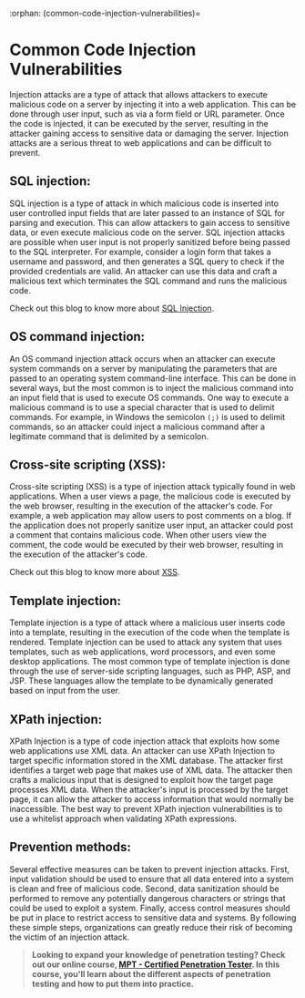 :orphan:
(common-code-injection-vulnerabilities)=
# Common Code Injection Vulnerabilities
 
Injection attacks are a type of attack that allows attackers to execute malicious code on a server by injecting it into a web application. This can be done through user input, such as via a form field or URL parameter. Once the code is injected, it can be executed by the server, resulting in the attacker gaining access to sensitive data or damaging the server. Injection attacks are a serious threat to web applications and can be difficult to prevent.

## SQL injection:

SQL injection is a type of attack in which malicious code is inserted into user controlled input fields that are later passed to an instance of SQL for parsing and execution. This can allow attackers to gain access to sensitive data, or even execute malicious code on the server. SQL injection attacks are possible when user input is not properly sanitized before being passed to the SQL interpreter. For example, consider a login form that takes a username and password, and then generates a SQL query to check if the provided credentials are valid. An attacker can use this data and craft a malicious text which terminates the SQL command and runs the malicious code.

Check out this blog to know more about [SQL Injection](keep-your-web-application-safe-by-preventing-sql-injections).

## OS command injection:

An OS command injection attack occurs when an attacker can execute system commands on a server by manipulating the parameters that are passed to an operating system command-line interface. This can be done in several ways, but the most common is to inject the malicious command into an input field that is used to execute OS commands. One way to execute a malicious command is to use a special character that is used to delimit commands. For example, in Windows the semicolon `(;)` is used to delimit commands, so an attacker could inject a malicious command after a legitimate command that is delimited by a semicolon.

## Cross-site scripting (XSS): 

Cross-site scripting (XSS) is a type of injection attack typically found in web applications. When a user views a page, the malicious code is executed by the web browser, resulting in the execution of the attacker's code. For example, a web application may allow users to post comments on a blog. If the application does not properly sanitize user input, an attacker could post a comment that contains malicious code. When other users view the comment, the code would be executed by their web browser, resulting in the execution of the attacker's code. 

Check out this blog to know more about [XSS](secure-your-web-application-against-cross-site-scripting-xss).

## Template injection:

Template injection is a type of attack where a malicious user inserts code into a template, resulting in the execution of the code when the template is rendered. Template injection can be used to attack any system that uses templates, such as web applications, word processors, and even some desktop applications. The most common type of template injection is done through the use of server-side scripting languages, such as PHP, ASP, and JSP. These languages allow the template to be dynamically generated based on input from the user. 

## XPath injection: 

XPath Injection is a type of code injection attack that exploits how some web applications use XML data. An attacker can use XPath Injection to target specific information stored in the XML database. The attacker first identifies a target web page that makes use of XML data. The attacker then crafts a malicious input that is designed to exploit how the target page processes XML data. When the attacker's input is processed by the target page, it can allow the attacker to access information that would normally be inaccessible. The best way to prevent XPath injection vulnerabilities is to use a whitelist approach when validating XPath expressions.

## Prevention methods: 

Several effective measures can be taken to prevent injection attacks. First, input validation should be used to ensure that all data entered into a system is clean and free of malicious code. Second, data sanitization should be performed to remove any potentially dangerous characters or strings that could be used to exploit a system. Finally, access control measures should be put in place to restrict access to sensitive data and systems. By following these simple steps, organizations can greatly reduce their risk of becoming the victim of an injection attack.

> **Looking to expand your knowledge of penetration testing? Check out our online course, [MPT - Certified Penetration Tester](https://www.mosse-institute.com/certifications/mpt-certified-penetration-tester.html). In this course, you'll learn about the different aspects of penetration testing and how to put them into practice.**